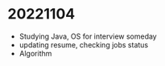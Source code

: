 # 20221104

- Studying Java, OS for interview someday
- updating resume, checking jobs status
- Algorithm
